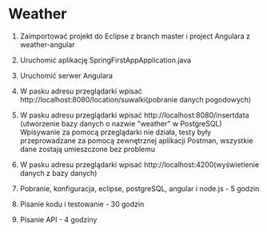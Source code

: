 # Weather
1. Zaimportować  projekt do Eclipse  z branch master i project Angulara z weather-angular
2. Uruchomić aplikację SpringFirstAppApplication.java
3. Uruchomić serwer Angulara 
4. W pasku adresu przeglądarki wpisać http://localhost:8080/location/suwalki(pobranie danych pogodowych)
5. W pasku adresu przeglądarki wpisać http://localhost:8080/insertdata (utworzenie bazy danych o nazwie "weather" w PostgreSQL)
Wpisywanie za pomocą przeglądarki nie działa, testy były przeprowadzane za pomocą zewnętrznej aplikacji Postman, wszystkie dane zostają umieszczone bez problemu
6. W pasku adresu przeglądarki wpisać http://localhost:4200(wyświetlenie danych z bazy danych)

1. Pobranie, konfiguracja, eclipse, postgreSQL, angular i node.js - 5 godzin
2. Pisanie kodu i testowanie - 30 godzin
3. Pisanie API - 4 godziny
